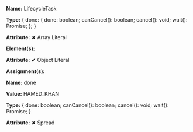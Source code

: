**Name:** LifecycleTask

**Type:** { done: { done: boolean; canCancel(): boolean; cancel(): void; wait(): Promise<unknown>; }; }

**Attribute:** ✘ Array Literal

**Element(s):**

**Attribute:** ✔ Object Literal

**Assignment(s):**

**Name:** done

**Value:** HAMED_KHAN

**Type:** { done: boolean; canCancel(): boolean; cancel(): void; wait(): Promise<unknown>; }

**Attribute:** ✘ Spread

